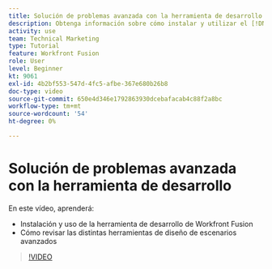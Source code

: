```yaml
---
title: Solución de problemas avanzada con la herramienta de desarrollo
description: Obtenga información sobre cómo instalar y utilizar el [!DNL Adobe Workfront Fusion Dev Tool]y revise las diferentes herramientas de diseño de escenarios avanzados que incluye.
activity: use
team: Technical Marketing
type: Tutorial
feature: Workfront Fusion
role: User
level: Beginner
kt: 9061
exl-id: 4b2bf553-547d-4fc5-afbe-367e680b26b8
doc-type: video
source-git-commit: 650e4d346e1792863930dcebafacab4c88f2a8bc
workflow-type: tm+mt
source-wordcount: '54'
ht-degree: 0%

---
```


# Solución de problemas avanzada con la herramienta de desarrollo

En este vídeo, aprenderá:

* Instalación y uso de la herramienta de desarrollo de Workfront Fusion
* Cómo revisar las distintas herramientas de diseño de escenarios avanzados

>[!VIDEO](https://video.tv.adobe.com/v/335302/?quality=12&learn=on)
